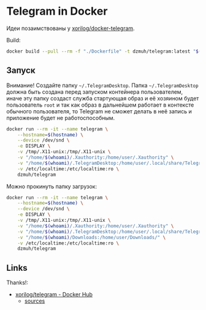 # Telegram in Docker

Идеи позаимствованы у [xorilog/docker-telegram](https://github.com/xorilog/docker-telegram).

Build:

``` bash
docker build --pull --rm -f "./Dockerfile" -t dzmuh/telegram:latest "$(pwd)"
```

## Запуск

Внимание!
Создайте папку `~/.TelegramDesktop`.
Папка `~/.TelegramDesktop` должна быть создана перед запуском контейнера пользователем, иначе эту папку создаст служба стартующая образ и её хозяином будет пользователь `root` и так как образ в дальнейшем работает в контексте обычного пользователя, то Telegram не сможет делать в неё запись и приложение будет не работоспособным.

``` bash
docker run --rm -it --name telegram \
    --hostname=$(hostname) \
    --device /dev/snd \
    -e DISPLAY \
    -v /tmp/.X11-unix:/tmp/.X11-unix \
    -v "/home/$(whoami)/.Xauthority:/home/user/.Xauthority" \
    -v "/home/$(whoami)/.TelegramDesktop:/home/user/.local/share/TelegramDesktop/" \
    -v /etc/localtime:/etc/localtime:ro \
    dzmuh/telegram
```

Можно прокинуть папку загрузок:

``` bash
docker run --rm -it --name telegram \
    --hostname=$(hostname) \
    --device /dev/snd \
    -e DISPLAY \
    -v /tmp/.X11-unix:/tmp/.X11-unix \
    -v "/home/$(whoami)/.Xauthority:/home/user/.Xauthority" \
    -v "/home/$(whoami)/.TelegramDesktop:/home/user/.local/share/TelegramDesktop/" \
    -v "/home/$(whoami)/Downloads:/home/user/Downloads/" \
    -v /etc/localtime:/etc/localtime:ro \
    dzmuh/telegram
```

## Links

Thanks!:

* [xorilog/telegram - Docker Hub](https://hub.docker.com/r/xorilog/telegram)
  * [sources](https://github.com/xorilog/docker-telegram)